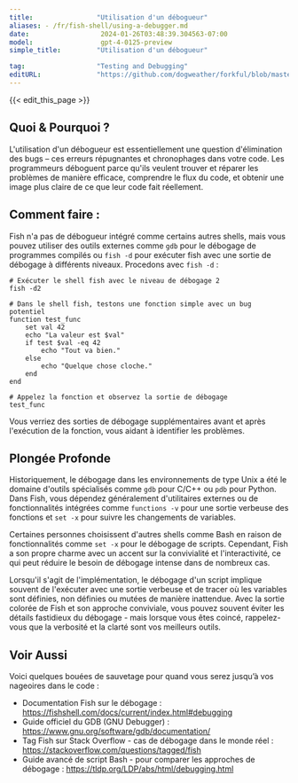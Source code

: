 ```yaml
---
title:                "Utilisation d'un débogueur"
aliases: - /fr/fish-shell/using-a-debugger.md
date:                  2024-01-26T03:48:39.304563-07:00
model:                 gpt-4-0125-preview
simple_title:         "Utilisation d'un débogueur"

tag:                  "Testing and Debugging"
editURL:              "https://github.com/dogweather/forkful/blob/master/content/fr/fish-shell/using-a-debugger.md"
---
```


{{< edit_this_page >}}

## Quoi & Pourquoi ?
L'utilisation d'un débogueur est essentiellement une question d'élimination des bugs – ces erreurs répugnantes et chronophages dans votre code. Les programmeurs déboguent parce qu'ils veulent trouver et réparer les problèmes de manière efficace, comprendre le flux du code, et obtenir une image plus claire de ce que leur code fait réellement.

## Comment faire :
Fish n'a pas de débogueur intégré comme certains autres shells, mais vous pouvez utiliser des outils externes comme `gdb` pour le débogage de programmes compilés ou `fish -d` pour exécuter fish avec une sortie de débogage à différents niveaux. Procedons avec `fish -d` :

```fish
# Exécuter le shell fish avec le niveau de débogage 2
fish -d2

# Dans le shell fish, testons une fonction simple avec un bug potentiel
function test_func
    set val 42
    echo "La valeur est $val"
    if test $val -eq 42
        echo "Tout va bien."
    else
        echo "Quelque chose cloche."
    end
end

# Appelez la fonction et observez la sortie de débogage
test_func
```

Vous verriez des sorties de débogage supplémentaires avant et après l'exécution de la fonction, vous aidant à identifier les problèmes.

## Plongée Profonde
Historiquement, le débogage dans les environnements de type Unix a été le domaine d'outils spécialisés comme `gdb` pour C/C++ ou `pdb` pour Python. Dans Fish, vous dépendez généralement d'utilitaires externes ou de fonctionnalités intégrées comme `functions -v` pour une sortie verbeuse des fonctions et `set -x` pour suivre les changements de variables.

Certaines personnes choisissent d'autres shells comme Bash en raison de fonctionnalités comme `set -x` pour le débogage de scripts. Cependant, Fish a son propre charme avec un accent sur la convivialité et l'interactivité, ce qui peut réduire le besoin de débogage intense dans de nombreux cas.

Lorsqu'il s'agit de l'implémentation, le débogage d'un script implique souvent de l'exécuter avec une sortie verbeuse et de tracer où les variables sont définies, non définies ou mutées de manière inattendue. Avec la sortie colorée de Fish et son approche conviviale, vous pouvez souvent éviter les détails fastidieux du débogage - mais lorsque vous êtes coincé, rappelez-vous que la verbosité et la clarté sont vos meilleurs outils.

## Voir Aussi
Voici quelques bouées de sauvetage pour quand vous serez jusqu’à vos nageoires dans le code :

- Documentation Fish sur le débogage : https://fishshell.com/docs/current/index.html#debugging
- Guide officiel du GDB (GNU Debugger) : https://www.gnu.org/software/gdb/documentation/
- Tag Fish sur Stack Overflow - cas de débogage dans le monde réel : https://stackoverflow.com/questions/tagged/fish
- Guide avancé de script Bash - pour comparer les approches de débogage : https://tldp.org/LDP/abs/html/debugging.html
